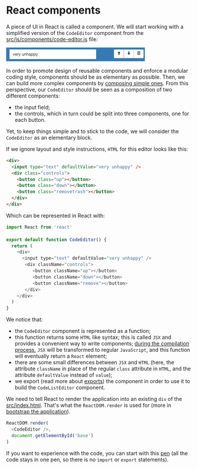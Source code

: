 # React components

A piece of UI in React is called a component. We will start working with a simplified version of the `CodeEditor` component from the [src/js/components/code-editor.js](https://github.com/InseeFr/Pogues/blob/master/src/js/components/code-editor.js) file:

![CodeEditor component](../../../../img/code-editor.png "CodeEditor component")

In order to promote design of reusable components and enforce a modular coding style, components should be as elementary as possible. Then, we can build more complex components by [composing simple ones](./combining-components.md). From this perspective, our `CodeEditor` should be seen as a composition of two different components:
- the input field;
- the controls, which in turn could be split into three components, one for each button.

Yet, to keep things simple and to stick to the code, we will consider the `CodeEditor` as an elementary block.

If we ignore layout and style instructions, `HTML` for this editor looks like this:

```html
<div>
  <input type="text" defaultValue="very unhappy" />
  <div class="controls">
    <button class="up"></button>
    <button class="down"></button>
    <button class="removetrash"></button>
  </div>
</div>
```

Which can be represented in React with:

```javascript
import React from 'react'

export default function CodeEditor() {
  return (
    <div>
      <input type="text" defaultValue="very unhappy" />
       <div className="controls">
          <button className="up"></button>
          <button className="down"></button>
          <button className="remove"></button>
       </div>
    </div>
  )
}
```

We notice that:
- the `CodeEditor` component is represented as a function;
- this function returns some `HTML` like syntax; this is called `JSX` and provides a convenient way to write components; [during the compilation process](/application/build-process.md), `JSX` will be transformed to regular `JavaScript`, and this function will eventually return a `React` element;
- there are some small differences between `JSX` and `HTML` (here, the attribute `className` in place of the regular `class` attribute in `HTML`, and the attribute `defaultValue` instead of `value`);
- we export (read more about [exports](/javascript/syntax.md#export-and-import)) the component in order to use it to build the `CodeListEditor` component.

We need to tell React to render the application into an existing `div` of the [src/index.html](https://github.com/InseeFr/Pogues/blob/master/src/index.html). That's what the `ReactDOM.render` is used for (more in [bootstrap the application](doc/application/bootstrap.md)).

```javascript
ReactDOM.render(
  <CodeEditor />,
  document.getElementById('base')
)
```

If you want to experience with the code, you can start with this [pen](http://codepen.io/BoogalooJB/pen/PWJOEP) (all the code stays in one pen, so there is no `import` or `export` statements). 

<!-- Add script to embed codepens -->
<script async src="https://production-assets.codepen.io/assets/embed/ei.js"></script>
<p
  data-height="434"
  data-theme-id="dark"
  data-slug-hash="PWJOEP"
  data-default-tab="js,result"
  data-user="BoogalooJB"
  data-embed-version="2"
  data-pen-title="React and Redux within Pogues"
  class="codepen" />


<!-- pen content
//bootstrap the application (you can ignore this for now)
ReactDOM.render(
  <CodeEditor />,
  document.getElementById('base')
);


function CodeEditor() {
  return (
    <div>
      <input
         type="text"
         value="very unhappy" />
       <div className="controls">
          <button className="up" />
          <button className="down" />
          <button className="remove" />
       </div>
    </div>
  )
}
-->